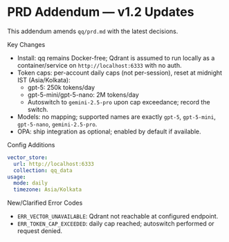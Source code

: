 # PRD Addendum — v1.2 Updates

This addendum amends `qq/prd.md` with the latest decisions.

Key Changes

- Install: qq remains Docker-free; Qdrant is assumed to run locally as a container/service on `http://localhost:6333` with no auth.
- Token caps: per-account daily caps (not per-session), reset at midnight IST (Asia/Kolkata):
  - gpt-5: 250k tokens/day
  - gpt-5-mini/gpt-5-nano: 2M tokens/day
  - Autoswitch to `gemini-2.5-pro` upon cap exceedance; record the switch.
- Models: no mapping; supported names are exactly `gpt-5`, `gpt-5-mini`, `gpt-5-nano`, `gemini-2.5-pro`.
- OPA: ship integration as optional; enabled by default if available.

Config Additions

```yaml
vector_store:
  url: http://localhost:6333
  collection: qq_data
usage:
  mode: daily
  timezone: Asia/Kolkata
```

New/Clarified Error Codes

- `ERR_VECTOR_UNAVAILABLE`: Qdrant not reachable at configured endpoint.
- `ERR_TOKEN_CAP_EXCEEDED`: daily cap reached; autoswitch performed or request denied.

